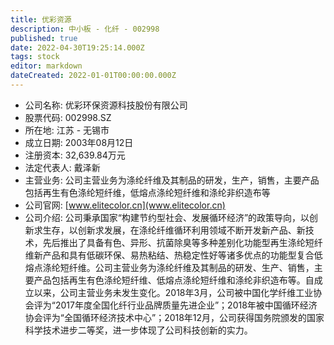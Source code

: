 ```yaml
---
title: 优彩资源
description: 中小板 - 化纤 - 002998
published: true
date: 2022-04-30T19:25:14.000Z
tags: stock
editor: markdown
dateCreated: 2022-01-01T00:00:00.000Z
---
```


- 公司名称: 优彩环保资源科技股份有限公司
- 股票代码: 002998.SZ
- 所在地: 江苏 - 无锡市
- 成立日期: 2003年08月12日
- 注册资本: 32,639.84万元
- 法定代表人: 戴泽新
- 主营业务: 公司主营业务为涤纶纤维及其制品的研发，生产，销售，主要产品包括再生有色涤纶短纤维，低熔点涤纶短纤维和涤纶非织造布等
- 公司官网: [www.elitecolor.cn](www.elitecolor.cn)
- 公司介绍: 公司秉承国家“构建节约型社会、发展循环经济”的政策导向，以创新求生存，以创新求发展，在涤纶纤维循环利用领域不断开发新产品、新技术，先后推出了具备有色、异形、抗菌除臭等多种差别化功能型再生涤纶短纤维新产品和具有低碳环保、易热粘结、热稳定性好等诸多优点的功能型复合低熔点涤纶短纤维。公司主营业务为涤纶纤维及其制品的研发、生产、销售，主要产品包括再生有色涤纶短纤维、低熔点涤纶短纤维和涤纶非织造布等。自成立以来，公司主营业务未发生变化。2018年3月，公司被中国化学纤维工业协会评为“2017年度全国化纤行业品牌质量先进企业”；2018年被中国循环经济协会评为“全国循环经济技术中心”；2018年12月，公司获得国务院颁发的国家科学技术进步二等奖，进一步体现了公司科技创新的实力。


